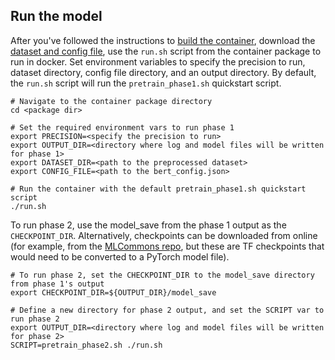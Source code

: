## Run the model

After you've followed the instructions to [build the container](#build-the-container),
download the [dataset and config file](#datasets), use the `run.sh` script from the
container package to run <model name> <mode> in docker. Set environment variables to
specify the precision to run, dataset directory, config file directory, and an
output directory. By default, the `run.sh` script will run the `pretrain_phase1.sh`
quickstart script.
```
# Navigate to the container package directory
cd <package dir>

# Set the required environment vars to run phase 1
export PRECISION=<specify the precision to run>
export OUTPUT_DIR=<directory where log and model files will be written for phase 1>
export DATASET_DIR=<path to the preprocessed dataset>
export CONFIG_FILE=<path to the bert_config.json>

# Run the container with the default pretrain_phase1.sh quickstart script
./run.sh
```
To run phase 2, use the model_save from the phase 1 output as the `CHECKPOINT_DIR`.
Alternatively, checkpoints can be downloaded from online (for example, from the
[MLCommons repo](https://github.com/mlcommons/training/tree/master/language_model/tensorflow/bert),
but these are TF checkpoints that would need to be converted to a PyTorch model file).
```
# To run phase 2, set the CHECKPOINT_DIR to the model_save directory from phase 1's output
export CHECKPOINT_DIR=${OUTPUT_DIR}/model_save

# Define a new directory for phase 2 output, and set the SCRIPT var to run phase 2
export OUTPUT_DIR=<directory where log and model files will be written for phase 2>
SCRIPT=pretrain_phase2.sh ./run.sh
```
